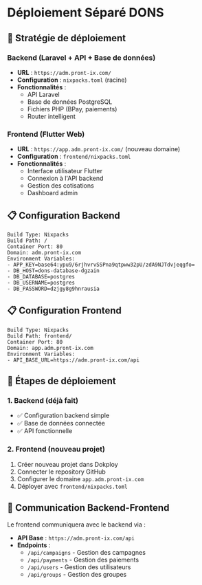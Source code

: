 # Déploiement Séparé DONS

## 🎯 Stratégie de déploiement

### Backend (Laravel + API + Base de données)
- **URL** : `https://adm.pront-ix.com/`
- **Configuration** : `nixpacks.toml` (racine)
- **Fonctionnalités** :
  - API Laravel
  - Base de données PostgreSQL
  - Fichiers PHP (BPay, paiements)
  - Router intelligent

### Frontend (Flutter Web)
- **URL** : `https://app.adm.pront-ix.com/` (nouveau domaine)
- **Configuration** : `frontend/nixpacks.toml`
- **Fonctionnalités** :
  - Interface utilisateur Flutter
  - Connexion à l'API backend
  - Gestion des cotisations
  - Dashboard admin

## 📋 Configuration Backend

```
Build Type: Nixpacks
Build Path: /
Container Port: 80
Domain: adm.pront-ix.com
Environment Variables:
- APP_KEY=base64:ypu9/6rjhvrvSSPna9qtpww32pU/zdA9NJTdvjeqgfo=
- DB_HOST=dons-database-dgzain
- DB_DATABASE=postgres
- DB_USERNAME=postgres
- DB_PASSWORD=dzjgy8g9hnrausia
```

## 📋 Configuration Frontend

```
Build Type: Nixpacks
Build Path: frontend/
Container Port: 80
Domain: app.adm.pront-ix.com
Environment Variables:
- API_BASE_URL=https://adm.pront-ix.com/api
```

## 🚀 Étapes de déploiement

### 1. Backend (déjà fait)
- ✅ Configuration backend simple
- ✅ Base de données connectée
- ✅ API fonctionnelle

### 2. Frontend (nouveau projet)
1. Créer nouveau projet dans Dokploy
2. Connecter le repository GitHub
3. Configurer le domaine `app.adm.pront-ix.com`
4. Déployer avec `frontend/nixpacks.toml`

## 🔗 Communication Backend-Frontend

Le frontend communiquera avec le backend via :
- **API Base** : `https://adm.pront-ix.com/api`
- **Endpoints** :
  - `/api/campaigns` - Gestion des campagnes
  - `/api/payments` - Gestion des paiements
  - `/api/users` - Gestion des utilisateurs
  - `/api/groups` - Gestion des groupes
